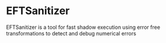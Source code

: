 # EFTSanitizer
EFTSanitizer is a tool for fast shadow execution using error free transformations to detect and debug numerical errors 
